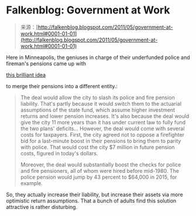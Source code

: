 <!--yml
category: 未分类
date: 2024-05-12 20:53:41
-->

# Falkenblog: Government at Work

> 来源：[http://falkenblog.blogspot.com/2011/05/government-at-work.html#0001-01-01](http://falkenblog.blogspot.com/2011/05/government-at-work.html#0001-01-01)

Here in Minneapolis, the geniuses in charge of their underfunded police and fireman's pensions came up with

[this brilliant idea](http://www.startribune.com/politics/statelocal/122757799.html)

to merge their pensions into a different entity.:

> The deal would allow the city to slash its police and fire pension liability. That's partly because it would switch them to the actuarial assumptions of the state fund, which assume higher investment returns and lower pension increases. It's also because the deal would give the city 11 more years than it has under current law to fully fund the two plans' deficits...
> However, the deal would come with several costs for taxpayers. First, the city agreed not to oppose a firefighter bid for a last-minute boost in their pensions to bring them to parity with police. That would cost the city $7 million in future pension costs, figured in today's dollars.
> 
> Moreover, the deal would substantially boost the checks for police and fire pensioners, all of whom were hired before mid-1980\. The police pension would jump by 43 percent to $64,000 in 2015, for example.

So, they actually increase their liability, but increase their assets via more optimistic return assumptions. That a bunch of adults find this solution attractive is rather disturbing.